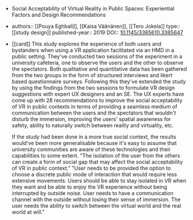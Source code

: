 - Social Acceptability of Virtual Reality in Public Spaces: Experiential Factors and Design Recommendations
- authors:: [[Pouya Eghbali]], [[Kaisa Väänänen]], [[Tero Jokela]]
  type:: [[study design]]
  published-year:: 2019
  DOI:: [10.1145/3365610.3365647](https://doi.org/10.1145/3365610.3365647)
- [[card]] This study explores the experience of both users and bystanders when using a VR application facilitated via an HMD in a public setting. They've conducted two sessions of the experiment in a university cafeteria, one to observe the users and the other to observe the spectators. Both qualitative and quantitative data has been gathered from the two groups in the form of structured interviews and likert based questionnaire surveys. Following this they've extended the study by using the findings from the two sessions to formulate VR design suggestions with expert UX designers and an SE. The UX experts have come up with 28 recommendations to improve the social acceptability of VR in public contexts in terms of providing a seamless medium of communication between the users and the spectators that wouldn't disturb the immersion, improving the users' spatial awareness for safety, ability to naturally switch between reality and virtuality, etc.
  
  If the study had been done in a more true social context, the results would've been more generalisable because it's easy to assume that university communities are aware of these technologies and their capabilities to some extent. 
  "The isolation of the user from the others can create a form of social gap that may affect the social acceptability of VR in public context."
  "User needs to be provided the option to choose a discrete public mode of interaction that would require less extensive movements.
  Users should be able to stay isolated in VR when they want and be able to enjoy the VR experience without being interrupted by outside noise.
   User needs to have a communication channel with the outside without losing their sense of immersion. 
  The user needs the ability to switch between the virtual world and the real world at will."
